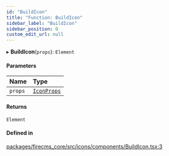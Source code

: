 ```yaml
---
id: "BuildIcon"
title: "Function: BuildIcon"
sidebar_label: "BuildIcon"
sidebar_position: 0
custom_edit_url: null
---
```


▸ **BuildIcon**(`props`): `Element`

#### Parameters

| Name | Type |
| :------ | :------ |
| `props` | [`IconProps`](../types/IconProps.md) |

#### Returns

`Element`

#### Defined in

[packages/firecms_core/src/icons/components/BuildIcon.tsx:3](https://github.com/FireCMSco/firecms/blob/d45f3739/packages/firecms_core/src/icons/components/BuildIcon.tsx#L3)
